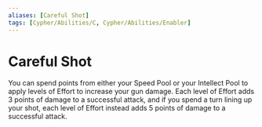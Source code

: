 ```yaml
---
aliases: [Careful Shot]
tags: [Cypher/Abilities/C, Cypher/Abilities/Enabler]
---
```


# Careful Shot

You can spend points from either your Speed Pool or your Intellect Pool to apply levels of Effort to increase your gun damage. Each level of Effort adds 3 points of damage to a successful attack, and if you spend a turn lining up your shot, each level of Effort instead adds 5 points of damage to a successful attack.
